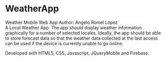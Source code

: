 # WeatherApp
Weather Mobile Web App
Author: Angelo Romel Lopez <br/>
A Local Weather App. The app should display weather information graphically for a number of selected locales. Ideally, the app
should be able to store forecast data so that the weather data collected at the last access can be used if the device is currently unable to go online.

Developed with HTML5, CSS, Javascript, JQueryMobile and Firebase.
